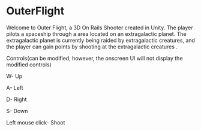 # OuterFlight
Welcome to Outer Flight, a 3D On Rails Shooter created in Unity. 
The player pilots a spaceship through a area located on an extragalactic planet. 
The extragalactic planet is currently being raided by extragalactic creatures, and the player can gain points by shooting at the extragalactic creatures . 

Controls(can be modified, however, the onscreen UI will not display the modified controls)

W- Up

A- Left

D- Right

S- Down

Left mouse click- Shoot
